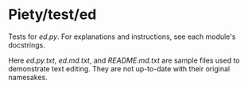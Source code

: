 Piety/test/ed
=============

Tests for *ed.py*.  For explanations and instructions, see each module's docstrings.

Here *ed.py.txt*, *ed.md.txt*, and *README.md.txt* are sample files
used to demonstrate text editing.  They are not up-to-date with their
original namesakes.
